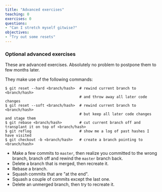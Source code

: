 ```yaml
---
title: "Advanced exercises"
teaching: 0
exercises: 0
questions:
- "Can I stretch myself gitwise?"
objectives:
- "Try out some resets"
---
```


### Optional advanced exercises

These are advanced exercises. Absolutely no problem to postpone them to
few months later.

They make use of the following commands:

```shell
$ git reset --hard <branch/hash>  # rewind current branch to <branch/hash>
                                  # and throw away all later code changes
$ git reset --soft <branch/hash>  # rewind current branch to <branch/hash>
                                  # but keep all later code changes and stage them
$ git rebase <branch/hash>        # cut current branch off and transplant it on top of <branch/hash>
$ git reflog                      # show me a log of past hashes I have visited
$ git checkout -b <branch/hash>   # create a branch pointing to <branch/hash>
```

- Make a few commits to `master`, then realize you committed to the wrong branch,
  branch off and rewind the `master` branch back.
- Delete a branch that is merged, then recreate it.
- Rebase a branch.
- Squash commits that are "at the end".
- Squash a couple of commits except the last one.
- Delete an unmerged branch, then try to recreate it.


